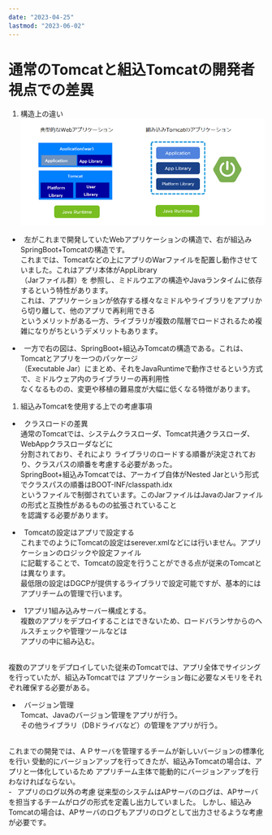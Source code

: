 ```yaml
---
date: "2023-04-25"
lastmod: "2023-06-02"
---
```


# 通常のTomcatと組込Tomcatの開発者視点での差異

1. 構造上の違い  
![pict](./files/tom001.png)  


- &ensp;左がこれまで開発していたWebアプリケーションの構造で、右が組込みSpringBoot+Tomcatの構造です。  
これまでは、Tomcatなどの上にアプリのWarファイルを配置し動作させていました。これはアプリ本体がAppLibrary  
（Jarファイル群）を  参照し、ミドルウエアの構造やJavaランタイムに依存するという特性があります。  
これは、アプリケーションが依存する様々なミドルやライブラリをアプリから切り離して、他のアプリで再利用できる  
というメリットがある一方、ライブラリが複数の階層でロードされるため複雑になりがちというデメリットもあります。　　

- &ensp;一方で右の図は、SpringBoot+組込みTomcatの構造である。これは、Tomcatとアプリを一つのパッケージ  
（Executable Jar）にまとめ、それをJavaRuntimeで動作させるという方式で、ミドルウェア内のライブラリーの再利用性  
なくなるものの、変更や移植の難易度が大幅に低くなる特徴があります。

1. 組込みTomcatを使用する上での考慮事項  
- &ensp;クラスロードの差異  
通常のTomcatでは、システムクラスローダ、Tomcat共通クラスローダ、WebAppクラスローダなどに  
分割されており、それにより  ライブラリのロードする順番が決定されており、クラスパスの順番を考慮する必要があった。  
SpringBoot+組込みTomcatでは、アーカイブ自体がNested Jarという形式でクラスパスの順番はBOOT-INF/classpath.idx  
というファイルで制御されています。このJarファイルはJavaのJarファイルの形式と互換性があるものの拡張されていること  
を認識する必要があります。

- &ensp;Tomcatの設定はアプリで設定する  
これまでのようにTomcatの設定はserever.xmlなどには行いません。アプリケーションのロジックや設定ファイル  
に記載することで、Tomcatの設定を行うことができる点が従来のTomcatとは異なります。  
最低限の設定はDGCPが提供するライブラリで設定可能ですが、基本的にはアプリチームの管理で行います。  



- &ensp;1アプリ1組み込みサーバー構成とする。  
 複数のアプリをデプロイすることはできないため、ロードバランサからのヘルスチェックや管理ツールなどは  
 アプリの中に組み込む。  
 <br>
 複数のアプリをデプロイしていた従来のTomcatでは、アプリ全体でサイジングを行っていたが、組込みTomcatでは  
 アプリケーション毎に必要なメモリをそれぞれ確保する必要がある。

- &ensp;バージョン管理  
Tomcat、Javaのバージョン管理をアプリが行う。  
その他ライブラリ（DBドライバなど）の管理をアプリが行う。  
<br>
これまでの開発では、ＡＰサーバを管理するチームが新しいバージョンの標準化を行い  
受動的にバージョンアップを行ってきたが、組込みTomcatの場合は、アプリと一体化しているため  
アプリチーム主体で能動的にバージョンアップを行わなければならない。  
<br>
- &ensp;アプリのログ以外の考慮  
従来型のシステムはAPサーバのログは、APサーバを担当するチームがログの形式を定義し出力していました。  
しかし、組込みTomcatの場合は、APサーバのログもアプリのログとして出力させるような考慮が必要です。



